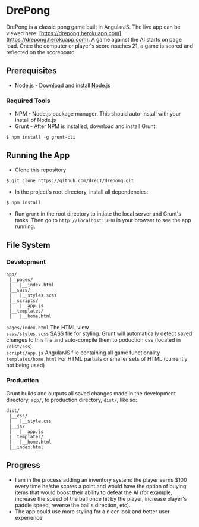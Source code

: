 # DrePong

DrePong is a classic pong game built in AngularJS. The live app can be viewed here: [https://drepong.herokuapp.com](https://drepong.herokuapp.com). A game against the AI starts on page load. Once the computer or player's score reaches 21, a game is scored and reflected on the scoreboard.

## Prerequisites
* Node.js - Download and install [Node.js](https://nodejs.org/download/)

### Required Tools
* NPM - Node.js package manager. This should auto-install with your install of Node.js
* Grunt - After NPM is installed, download and install Grunt:
```
$ npm install -g grunt-cli
```

## Running the App
* Clone this repository
```
$ git clone https://github.com/dreLT/drepong.git
```
* In the project's root directory, install all dependencies:
```
$ npm install
```
* Run `grunt` in the root directory to intiate the local server and Grunt's tasks. Then go to `http://localhost:3000` in your browser to see the app running.

## File System
### Development
```
app/
 |__pages/
 |   |__index.html
 |__sass/
 |   |__styles.scss
 |__scripts/
 |   |__app.js
 |__templates/
 |   |__home.html
```

`pages/index.html` The HTML view  
`sass/styles.scss` SASS file for styling. Grunt will automatically detect saved changes to this file and auto-compile them to poduction css (located in `/dist/css`).  
`scripts/app.js` AngularJS file containing all game functionality  
`templates/home.html` For HTML partials or smaller sets of HTML (currently not being used)  

### Production
Grunt builds and outputs all saved changes made in the development directory, `app/`, to production directory, `dist/`, like so:
```
dist/
 |__css/
 |   |__style.css
 |__js/
 |   |__app.js
 |__templates/
 |   |__home.html
 |__index.html
```

## Progress
* I am in the process adding an inventory system: the player earns $100 every time he/she scores a point and would have the option of buying items that would boost their ability to defeat the AI (for example, increase the speed of the ball once hit by the player, increase player's paddle speed, reverse the ball's direction, etc).
* The app could use more styling for a nicer look and better user experience

